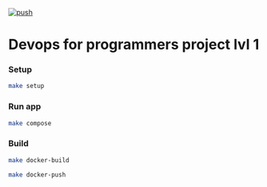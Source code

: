 [![push](https://github.com/NikitaNaumenko/devops-for-programmers-project-lvl1/actions/workflows/push.yml/badge.svg)](https://github.com/NikitaNaumenko/devops-for-programmers-project-lvl1/actions/workflows/push.yml)

# Devops for programmers project lvl 1


### Setup
```bash
make setup
```

### Run app
```bash
make compose
```

### Build

```bash
make docker-build
```

```bash
make docker-push
```
